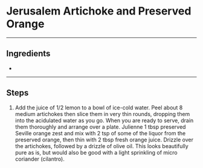# Jerusalem Artichoke and Preserved Orange


---

## Ingredients

* 

---

## Steps

1.  Add the juice of 1/2 lemon to a bowl of ice-cold water. Peel about 8 medium artichokes then slice them in very thin rounds, dropping them into the acidulated water as you go. When you are ready to serve, drain them thoroughly and arrange over a plate. Julienne 1 tbsp preserved Seville orange zest and mix with 2 tsp of some of the liquor from the preserved orange, then thin with 2 tbsp fresh orange juice. Drizzle over the artichokes, followed by a drizzle of olive oil. This looks beautifully pure as is, but would also be good with a light sprinkling of micro coriander (cilantro).
